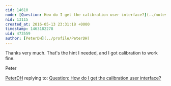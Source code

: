 ```yaml
---
cid: 14610
node: [Question: How do I get the calibration user interface?](../notes/PeterDH/05-13-2016/question-how-do-i-get-the-calibration-user-interface)
nid: 13115
created_at: 2016-05-13 23:31:18 +0000
timestamp: 1463182278
uid: 473559
author: [PeterDH](../profile/PeterDH)
---
```


Thanks very much. That's the hint I needed, and I got calibration to work fine.

Peter

[PeterDH](../profile/PeterDH) replying to: [Question: How do I get the calibration user interface?](../notes/PeterDH/05-13-2016/question-how-do-i-get-the-calibration-user-interface)

